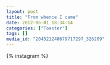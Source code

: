 ```yaml
---
layout: post
title: "From whence I came"
date: 2012-06-01 18:34:14
categories: ["Toaster"]
tags: []
media_id: "204521248679717297_326209"
---
```


{% instagram %}
